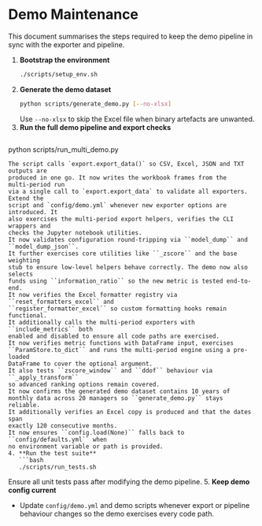 # Demo Maintenance

This document summarises the steps required to keep the demo pipeline in sync with the exporter and pipeline.

1. **Bootstrap the environment**
   ```bash
   ./scripts/setup_env.sh
   ```
2. **Generate the demo dataset**
   ```bash
   python scripts/generate_demo.py [--no-xlsx]
   ```
   Use `--no-xlsx` to skip the Excel file when binary artefacts are unwanted.
3. **Run the full demo pipeline and export checks**
   ```bash
python scripts/run_multi_demo.py
```
The script calls `export.export_data()` so CSV, Excel, JSON and TXT outputs are
produced in one go. It now writes the workbook frames from the multi‑period run
via a single call to `export.export_data` to validate all exporters. Extend the
script and `config/demo.yml` whenever new exporter options are introduced. It
also exercises the multi-period export helpers, verifies the CLI wrappers and
checks the Jupyter notebook utilities.
It now validates configuration round-tripping via ``model_dump`` and
``model_dump_json``.
It further exercises core utilities like ``_zscore`` and the base weighting
stub to ensure low-level helpers behave correctly. The demo now also selects
funds using ``information_ratio`` so the new metric is tested end-to-end.
It now verifies the Excel formatter registry via ``reset_formatters_excel`` and
``register_formatter_excel`` so custom formatting hooks remain functional.
It additionally calls the multi-period exporters with ``include_metrics`` both
enabled and disabled to ensure all code paths are exercised.
It now verifies metric functions with DataFrame input, exercises
``ParamStore.to_dict`` and runs the multi-period engine using a pre-loaded
DataFrame to cover the optional argument.
It also tests ``zscore_window`` and ``ddof`` behaviour via ``_apply_transform``
so advanced ranking options remain covered.
It now confirms the generated demo dataset contains 10 years of monthly data across 20 managers so ``generate_demo.py`` stays reliable.
It additionally verifies an Excel copy is produced and that the dates span
exactly 120 consecutive months.
It now ensures ``config.load(None)`` falls back to ``config/defaults.yml`` when
no environment variable or path is provided.
4. **Run the test suite**
   ```bash
   ./scripts/run_tests.sh
   ```
   Ensure all unit tests pass after modifying the demo pipeline.
5. **Keep demo config current**
   - Update `config/demo.yml` and demo scripts whenever export or pipeline behaviour changes so the demo exercises every code path.
